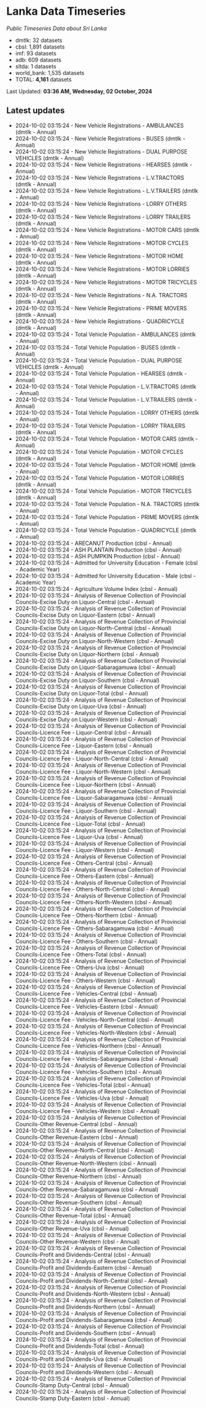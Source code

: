 # Lanka Data Timeseries
*Public Timeseries Data about Sri Lanka*

* dmtlk: 32 datasets
* cbsl: 1,891 datasets
* imf: 93 datasets
* adb: 609 datasets
* sltda: 1 datasets
* world_bank: 1,535 datasets
* TOTAL: **4,161** datasets

Last Updated: **03:36 AM, Wednesday, 02 October, 2024**

## Latest updates

* 2024-10-02 03:15:24 - New Vehicle Registrations - AMBULANCES (dmtlk - Annual)
* 2024-10-02 03:15:24 - New Vehicle Registrations - BUSES (dmtlk - Annual)
* 2024-10-02 03:15:24 - New Vehicle Registrations - DUAL PURPOSE VEHICLES (dmtlk - Annual)
* 2024-10-02 03:15:24 - New Vehicle Registrations - HEARSES (dmtlk - Annual)
* 2024-10-02 03:15:24 - New Vehicle Registrations - L.V.TRACTORS (dmtlk - Annual)
* 2024-10-02 03:15:24 - New Vehicle Registrations - L.V.TRAILERS (dmtlk - Annual)
* 2024-10-02 03:15:24 - New Vehicle Registrations - LORRY OTHERS (dmtlk - Annual)
* 2024-10-02 03:15:24 - New Vehicle Registrations - LORRY TRAILERS (dmtlk - Annual)
* 2024-10-02 03:15:24 - New Vehicle Registrations - MOTOR CARS (dmtlk - Annual)
* 2024-10-02 03:15:24 - New Vehicle Registrations - MOTOR CYCLES (dmtlk - Annual)
* 2024-10-02 03:15:24 - New Vehicle Registrations - MOTOR HOME (dmtlk - Annual)
* 2024-10-02 03:15:24 - New Vehicle Registrations - MOTOR LORRIES (dmtlk - Annual)
* 2024-10-02 03:15:24 - New Vehicle Registrations - MOTOR TRICYCLES (dmtlk - Annual)
* 2024-10-02 03:15:24 - New Vehicle Registrations - N.A. TRACTORS (dmtlk - Annual)
* 2024-10-02 03:15:24 - New Vehicle Registrations - PRIME MOVERS (dmtlk - Annual)
* 2024-10-02 03:15:24 - New Vehicle Registrations - QUADRICYCLE (dmtlk - Annual)
* 2024-10-02 03:15:24 - Total Vehicle Population - AMBULANCES (dmtlk - Annual)
* 2024-10-02 03:15:24 - Total Vehicle Population - BUSES (dmtlk - Annual)
* 2024-10-02 03:15:24 - Total Vehicle Population - DUAL PURPOSE VEHICLES (dmtlk - Annual)
* 2024-10-02 03:15:24 - Total Vehicle Population - HEARSES (dmtlk - Annual)
* 2024-10-02 03:15:24 - Total Vehicle Population - L.V.TRACTORS (dmtlk - Annual)
* 2024-10-02 03:15:24 - Total Vehicle Population - L.V.TRAILERS (dmtlk - Annual)
* 2024-10-02 03:15:24 - Total Vehicle Population - LORRY OTHERS (dmtlk - Annual)
* 2024-10-02 03:15:24 - Total Vehicle Population - LORRY TRAILERS (dmtlk - Annual)
* 2024-10-02 03:15:24 - Total Vehicle Population - MOTOR CARS (dmtlk - Annual)
* 2024-10-02 03:15:24 - Total Vehicle Population - MOTOR CYCLES (dmtlk - Annual)
* 2024-10-02 03:15:24 - Total Vehicle Population - MOTOR HOME (dmtlk - Annual)
* 2024-10-02 03:15:24 - Total Vehicle Population - MOTOR LORRIES (dmtlk - Annual)
* 2024-10-02 03:15:24 - Total Vehicle Population - MOTOR TRICYCLES (dmtlk - Annual)
* 2024-10-02 03:15:24 - Total Vehicle Population - N.A. TRACTORS (dmtlk - Annual)
* 2024-10-02 03:15:24 - Total Vehicle Population - PRIME MOVERS (dmtlk - Annual)
* 2024-10-02 03:15:24 - Total Vehicle Population - QUADRICYCLE (dmtlk - Annual)
* 2024-10-02 03:15:24 - ARECANUT Production (cbsl - Annual)
* 2024-10-02 03:15:24 - ASH PLANTAIN Production (cbsl - Annual)
* 2024-10-02 03:15:24 - ASH PUMPKIN Production (cbsl - Annual)
* 2024-10-02 03:15:24 - Admitted for University Education - Female (cbsl - Academic Year)
* 2024-10-02 03:15:24 - Admitted for University Education - Male (cbsl - Academic Year)
* 2024-10-02 03:15:24 - Agriculture Volume Index (cbsl - Annual)
* 2024-10-02 03:15:24 - Analysis of Revenue Collection of Provincial Councils-Excise Duty on Liquor-Central (cbsl - Annual)
* 2024-10-02 03:15:24 - Analysis of Revenue Collection of Provincial Councils-Excise Duty on Liquor-Eastern (cbsl - Annual)
* 2024-10-02 03:15:24 - Analysis of Revenue Collection of Provincial Councils-Excise Duty on Liquor-North-Central (cbsl - Annual)
* 2024-10-02 03:15:24 - Analysis of Revenue Collection of Provincial Councils-Excise Duty on Liquor-North-Western (cbsl - Annual)
* 2024-10-02 03:15:24 - Analysis of Revenue Collection of Provincial Councils-Excise Duty on Liquor-Northern (cbsl - Annual)
* 2024-10-02 03:15:24 - Analysis of Revenue Collection of Provincial Councils-Excise Duty on Liquor-Sabaragamuwa (cbsl - Annual)
* 2024-10-02 03:15:24 - Analysis of Revenue Collection of Provincial Councils-Excise Duty on Liquor-Southern (cbsl - Annual)
* 2024-10-02 03:15:24 - Analysis of Revenue Collection of Provincial Councils-Excise Duty on Liquor-Total (cbsl - Annual)
* 2024-10-02 03:15:24 - Analysis of Revenue Collection of Provincial Councils-Excise Duty on Liquor-Uva (cbsl - Annual)
* 2024-10-02 03:15:24 - Analysis of Revenue Collection of Provincial Councils-Excise Duty on Liquor-Western (cbsl - Annual)
* 2024-10-02 03:15:24 - Analysis of Revenue Collection of Provincial Councils-Licence Fee - Liquor-Central (cbsl - Annual)
* 2024-10-02 03:15:24 - Analysis of Revenue Collection of Provincial Councils-Licence Fee - Liquor-Eastern (cbsl - Annual)
* 2024-10-02 03:15:24 - Analysis of Revenue Collection of Provincial Councils-Licence Fee - Liquor-North-Central (cbsl - Annual)
* 2024-10-02 03:15:24 - Analysis of Revenue Collection of Provincial Councils-Licence Fee - Liquor-North-Western (cbsl - Annual)
* 2024-10-02 03:15:24 - Analysis of Revenue Collection of Provincial Councils-Licence Fee - Liquor-Northern (cbsl - Annual)
* 2024-10-02 03:15:24 - Analysis of Revenue Collection of Provincial Councils-Licence Fee - Liquor-Sabaragamuwa (cbsl - Annual)
* 2024-10-02 03:15:24 - Analysis of Revenue Collection of Provincial Councils-Licence Fee - Liquor-Southern (cbsl - Annual)
* 2024-10-02 03:15:24 - Analysis of Revenue Collection of Provincial Councils-Licence Fee - Liquor-Total (cbsl - Annual)
* 2024-10-02 03:15:24 - Analysis of Revenue Collection of Provincial Councils-Licence Fee - Liquor-Uva (cbsl - Annual)
* 2024-10-02 03:15:24 - Analysis of Revenue Collection of Provincial Councils-Licence Fee - Liquor-Western (cbsl - Annual)
* 2024-10-02 03:15:24 - Analysis of Revenue Collection of Provincial Councils-Licence Fee - Others-Central (cbsl - Annual)
* 2024-10-02 03:15:24 - Analysis of Revenue Collection of Provincial Councils-Licence Fee - Others-Eastern (cbsl - Annual)
* 2024-10-02 03:15:24 - Analysis of Revenue Collection of Provincial Councils-Licence Fee - Others-North-Central (cbsl - Annual)
* 2024-10-02 03:15:24 - Analysis of Revenue Collection of Provincial Councils-Licence Fee - Others-North-Western (cbsl - Annual)
* 2024-10-02 03:15:24 - Analysis of Revenue Collection of Provincial Councils-Licence Fee - Others-Northern (cbsl - Annual)
* 2024-10-02 03:15:24 - Analysis of Revenue Collection of Provincial Councils-Licence Fee - Others-Sabaragamuwa (cbsl - Annual)
* 2024-10-02 03:15:24 - Analysis of Revenue Collection of Provincial Councils-Licence Fee - Others-Southern (cbsl - Annual)
* 2024-10-02 03:15:24 - Analysis of Revenue Collection of Provincial Councils-Licence Fee - Others-Total (cbsl - Annual)
* 2024-10-02 03:15:24 - Analysis of Revenue Collection of Provincial Councils-Licence Fee - Others-Uva (cbsl - Annual)
* 2024-10-02 03:15:24 - Analysis of Revenue Collection of Provincial Councils-Licence Fee - Others-Western (cbsl - Annual)
* 2024-10-02 03:15:24 - Analysis of Revenue Collection of Provincial Councils-Licence Fee - Vehicles-Central (cbsl - Annual)
* 2024-10-02 03:15:24 - Analysis of Revenue Collection of Provincial Councils-Licence Fee - Vehicles-Eastern (cbsl - Annual)
* 2024-10-02 03:15:24 - Analysis of Revenue Collection of Provincial Councils-Licence Fee - Vehicles-North-Central (cbsl - Annual)
* 2024-10-02 03:15:24 - Analysis of Revenue Collection of Provincial Councils-Licence Fee - Vehicles-North-Western (cbsl - Annual)
* 2024-10-02 03:15:24 - Analysis of Revenue Collection of Provincial Councils-Licence Fee - Vehicles-Northern (cbsl - Annual)
* 2024-10-02 03:15:24 - Analysis of Revenue Collection of Provincial Councils-Licence Fee - Vehicles-Sabaragamuwa (cbsl - Annual)
* 2024-10-02 03:15:24 - Analysis of Revenue Collection of Provincial Councils-Licence Fee - Vehicles-Southern (cbsl - Annual)
* 2024-10-02 03:15:24 - Analysis of Revenue Collection of Provincial Councils-Licence Fee - Vehicles-Total (cbsl - Annual)
* 2024-10-02 03:15:24 - Analysis of Revenue Collection of Provincial Councils-Licence Fee - Vehicles-Uva (cbsl - Annual)
* 2024-10-02 03:15:24 - Analysis of Revenue Collection of Provincial Councils-Licence Fee - Vehicles-Western (cbsl - Annual)
* 2024-10-02 03:15:24 - Analysis of Revenue Collection of Provincial Councils-Other Revenue-Central (cbsl - Annual)
* 2024-10-02 03:15:24 - Analysis of Revenue Collection of Provincial Councils-Other Revenue-Eastern (cbsl - Annual)
* 2024-10-02 03:15:24 - Analysis of Revenue Collection of Provincial Councils-Other Revenue-North-Central (cbsl - Annual)
* 2024-10-02 03:15:24 - Analysis of Revenue Collection of Provincial Councils-Other Revenue-North-Western (cbsl - Annual)
* 2024-10-02 03:15:24 - Analysis of Revenue Collection of Provincial Councils-Other Revenue-Northern (cbsl - Annual)
* 2024-10-02 03:15:24 - Analysis of Revenue Collection of Provincial Councils-Other Revenue-Sabaragamuwa (cbsl - Annual)
* 2024-10-02 03:15:24 - Analysis of Revenue Collection of Provincial Councils-Other Revenue-Southern (cbsl - Annual)
* 2024-10-02 03:15:24 - Analysis of Revenue Collection of Provincial Councils-Other Revenue-Total (cbsl - Annual)
* 2024-10-02 03:15:24 - Analysis of Revenue Collection of Provincial Councils-Other Revenue-Uva (cbsl - Annual)
* 2024-10-02 03:15:24 - Analysis of Revenue Collection of Provincial Councils-Other Revenue-Western (cbsl - Annual)
* 2024-10-02 03:15:24 - Analysis of Revenue Collection of Provincial Councils-Profit and Dividends-Central (cbsl - Annual)
* 2024-10-02 03:15:24 - Analysis of Revenue Collection of Provincial Councils-Profit and Dividends-Eastern (cbsl - Annual)
* 2024-10-02 03:15:24 - Analysis of Revenue Collection of Provincial Councils-Profit and Dividends-North-Central (cbsl - Annual)
* 2024-10-02 03:15:24 - Analysis of Revenue Collection of Provincial Councils-Profit and Dividends-North-Western (cbsl - Annual)
* 2024-10-02 03:15:24 - Analysis of Revenue Collection of Provincial Councils-Profit and Dividends-Northern (cbsl - Annual)
* 2024-10-02 03:15:24 - Analysis of Revenue Collection of Provincial Councils-Profit and Dividends-Sabaragamuwa (cbsl - Annual)
* 2024-10-02 03:15:24 - Analysis of Revenue Collection of Provincial Councils-Profit and Dividends-Southern (cbsl - Annual)
* 2024-10-02 03:15:24 - Analysis of Revenue Collection of Provincial Councils-Profit and Dividends-Total (cbsl - Annual)
* 2024-10-02 03:15:24 - Analysis of Revenue Collection of Provincial Councils-Profit and Dividends-Uva (cbsl - Annual)
* 2024-10-02 03:15:24 - Analysis of Revenue Collection of Provincial Councils-Profit and Dividends-Western (cbsl - Annual)
* 2024-10-02 03:15:24 - Analysis of Revenue Collection of Provincial Councils-Stamp Duty-Central (cbsl - Annual)
* 2024-10-02 03:15:24 - Analysis of Revenue Collection of Provincial Councils-Stamp Duty-Eastern (cbsl - Annual)